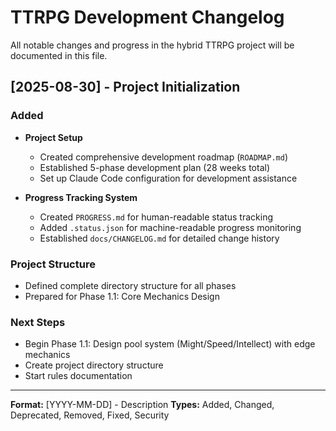 # TTRPG Development Changelog

All notable changes and progress in the hybrid TTRPG project will be documented in this file.

## [2025-08-30] - Project Initialization

### Added
- **Project Setup**
  - Created comprehensive development roadmap (`ROADMAP.md`)
  - Established 5-phase development plan (28 weeks total)
  - Set up Claude Code configuration for development assistance

- **Progress Tracking System**
  - Created `PROGRESS.md` for human-readable status tracking
  - Added `.status.json` for machine-readable progress monitoring
  - Established `docs/CHANGELOG.md` for detailed change history

### Project Structure
- Defined complete directory structure for all phases
- Prepared for Phase 1.1: Core Mechanics Design

### Next Steps
- Begin Phase 1.1: Design pool system (Might/Speed/Intellect) with edge mechanics
- Create project directory structure
- Start rules documentation

---

**Format:** [YYYY-MM-DD] - Description
**Types:** Added, Changed, Deprecated, Removed, Fixed, Security